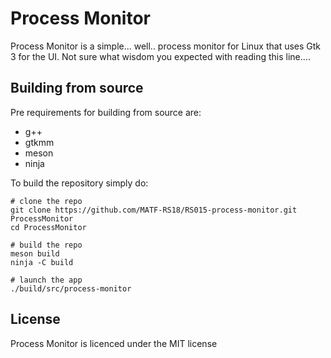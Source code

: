 # Process Monitor

Process Monitor is a simple... well.. process monitor for Linux that uses Gtk 3 for the UI. Not sure what wisdom you expected with reading this line....

## Building from source

Pre requirements for building from source are:
- g++
- gtkmm
- meson
- ninja

To build the repository simply do:
```
# clone the repo
git clone https://github.com/MATF-RS18/RS015-process-monitor.git ProcessMonitor
cd ProcessMonitor

# build the repo
meson build
ninja -C build

# launch the app
./build/src/process-monitor
```

## License

Process Monitor is licenced under the MIT license
